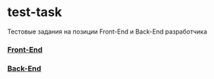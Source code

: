 # test-task
Тестовые задания на позиции Front-End и Back-End разработчика 

### [Front-End](https://github.com/tillwithered/test-task/blob/main/frontend%20developer.md)
### [Back-End](https://github.com/tillwithered/test-task/new/main?readme=1)
